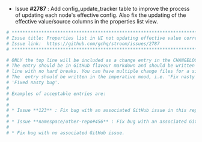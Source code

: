* Issue **#2787** : Add config_update_tracker table to improve the process of updating each node's effective config. Also fix the updating of the effective value/source columns in the properties list view.


```sh
# ********************************************************************************
# Issue title: Properties list in UI not updating effective value correctly in multi-node
# Issue link:  https://github.com/gchq/stroom/issues/2787
# ********************************************************************************

# ONLY the top line will be included as a change entry in the CHANGELOG.
# The entry should be in GitHub flavour markdown and should be written on a SINGLE
# line with no hard breaks. You can have multiple change files for a single GitHub issue.
# The  entry should be written in the imperative mood, i.e. 'Fix nasty bug' rather than
# 'Fixed nasty bug'.
#
# Examples of acceptable entries are:
#
#
# * Issue **123** : Fix bug with an associated GitHub issue in this repository
#
# * Issue **namespace/other-repo#456** : Fix bug with an associated GitHub issue in another repository
#
# * Fix bug with no associated GitHub issue.
```
